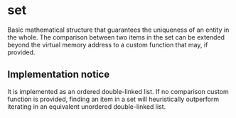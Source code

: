 # set

Basic mathematical structure that guarantees the uniqueness of an entity in the whole. The comparison between two items in the set can be extended beyond the virtual memory address to a custom function that may, if provided.

## Implementation notice

It is implemented as an ordered double-linked list. If no comparison custom function is provided, finding an item in a set will heuristically outperform iterating in an equivalent unordered double-linked list.